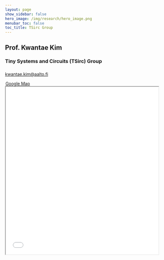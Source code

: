 ```yaml
---
layout: page
show_sidebar: false
hero_image: /img/research/hero_image.png
menubar_toc: false
toc_title: TSirc Group
---
```


<style type="text/css">
/* Table */
.skip {display: none;}
.tab-row {display: flex; margin:0; padding: 0;}
.tab-cell {flex: 1; padding: 0; border: none;}

/* TOC */
.contents {position: sticky; top: 10%;}

/* Emoji */
@font-face {
  font-family: NotoColorEmojiLimited;
  unicode-range: U+1F1E6-1F1FF;
  src: url(https://raw.githack.com/googlefonts/noto-emoji/main/fonts/NotoColorEmoji.ttf);
}
.emoji {
  font-family: 'NotoColorEmojiLimited', -apple-system, BlinkMacSystemFont,
  'Segoe UI', Roboto, Helvetica, Arial, sans-serif, 'Apple Color Emoji',
  'Segoe UI Emoji', 'Segoe UI Symbol';
}
</style>
<script src="https://kit.fontawesome.com/46ff08c48c.js" crossorigin="anonymous"></script>
<link href="./../emoji.css" rel="stylesheet" type='text/css'>

<!-- --------- -->
<!-- Body Part -->
<!-- --------- -->

## Prof. Kwantae Kim

### Tiny Systems and Circuits (TSirc) Group

<span style="display: block; height: 0.5em;"></span>
<span style="color: #485fc7">
<i class="fa-solid fa-envelope fa-lg"></i>
kwantae.kim@aalto.fi
</span>

<a href="https://maps.app.goo.gl/iH7DGpqSJaBYeT1Z8" target="_blank">
<span style="margin-right: 0.05em;"></span>
<i class="fa-solid fa-location-dot fa-xl"></i>
<span style="margin-right: 0.05em;"></span>
Google Map
</a>

<iframe src="{{ site.base_url }}/TSirc-map_overlay.html" width="100%" height="550"></iframe>
